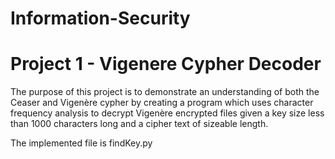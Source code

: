 # Information-Security

# Project 1 - Vigenere Cypher Decoder
The purpose of this project is to demonstrate an understanding of both the Ceaser and Vigenère cypher by creating a program which uses character frequency analysis to decrypt Vigenère encrypted files given a key size less than 1000 characters long and a cipher text of sizeable length.

The implemented file is findKey.py
